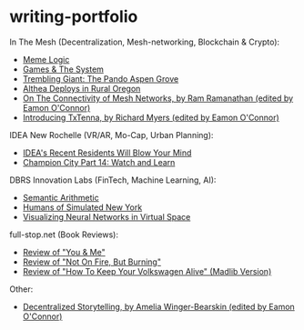 # writing-portfolio
<div class="body-text">In The Mesh (Decentralization, Mesh-networking, Blockchain & Crypto):

*   [Meme Logic](https://inthemesh.com/archive/meme-like-mushroom/)
*   [Games & The System](https://inthemesh.com/archive/games-and-the-system/)
*   [Trembling Giant: The Pando Aspen Grove](https://inthemesh.com/archive/pando-aspen-grove/)
*   [Althea Deploys in Rural Oregon](https://inthemesh.com/archive/althea-deploys-rural-oregon/)
*   [On The Connectivity of Mesh Networks, by Ram Ramanathan (edited by Eamon O'Connor)](https://inthemesh.com/archive/whitepaper-connectivity-of-mesh-networks/)
*   [Introducing TxTenna, by Richard Myers (edited by Eamon O'Connor)](https://inthemesh.com/archive/txtenna-decentralizing-last-mile-bitcoin/)

IDEA New Rochelle (VR/AR, Mo-Cap, Urban Planning):

*   [IDEA's Recent Residents Will Blow Your Mind](https://medium.com/idea-new-rochelle/ideas-recent-residents-will-blow-your-mind-f27a519eda8b)
*   [Champion City Part 14: Watch and Learn](https://medium.com/idea-new-rochelle/champion-city-part-14-watch-and-learn-ce098437f028)

DBRS Innovation Labs (FinTech, Machine Learning, AI):

*   [Semantic Arithmetic](https://medium.com/dbrs-innovation-labs/semantic-arithmetic-ddae153ca849)
*   [Humans of Simulated New York](https://medium.com/dbrs-innovation-labs/humans-of-simulated-new-york-56f73ec1b0b3)
*   [Visualizing Neural Networks in Virtual Space](https://medium.com/dbrs-innovation-labs/visualizing-neural-networks-in-virtual-space-7e3f62f7177)

full-stop.net (Book Reviews):

*   [Review of "You & Me"](http://www.full-stop.net/2012/08/06/reviews/oconnor/you-me-padgett-powell/)
*   [Review of "Not On Fire, But Burning"](http://www.full-stop.net/2016/01/11/reviews/oconnor/not-on-fire-but-burning-greg-hrbek/)
*   [Review of "How To Keep Your Volkswagen Alive" (Madlib Version)](http://www.full-stop.net/2011/08/08/blog/oconnor/how-to-keep-your-volkswagen-alive-christopher-boucher-madlib/)

Other:

*   [Decentralized Storytelling, by Amelia Winger-Bearskin (edited by Eamon O'Connor)](https://immerse.news/decentralized-storytelling-d8450490b3ee)

 </div>
